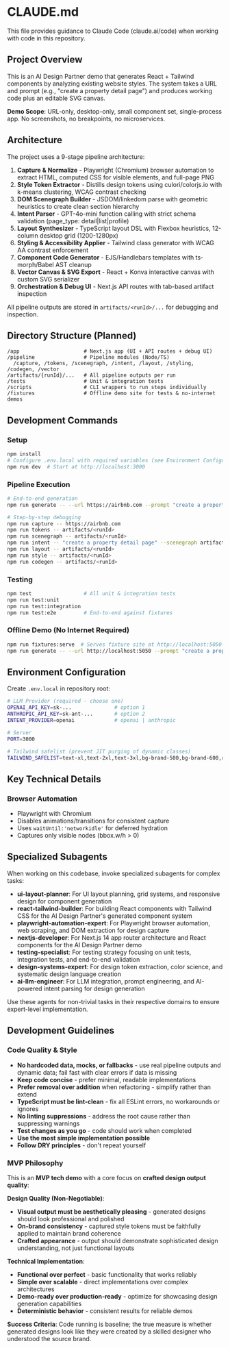 # CLAUDE.md

This file provides guidance to Claude Code (claude.ai/code) when working with code in this repository.

## Project Overview

This is an AI Design Partner demo that generates React + Tailwind components by analyzing existing website styles. The system takes a URL and prompt (e.g., "create a property detail page") and produces working code plus an editable SVG canvas.

**Demo Scope**: URL-only, desktop-only, small component set, single-process app. No screenshots, no breakpoints, no microservices.

## Architecture

The project uses a 9-stage pipeline architecture:

1. **Capture & Normalize** - Playwright (Chromium) browser automation to extract HTML, computed CSS for visible elements, and full-page PNG
2. **Style Token Extractor** - Distills design tokens using culori/colorjs.io with k-means clustering, WCAG contrast checking
3. **DOM Scenegraph Builder** - JSDOM/linkedom parse with geometric heuristics to create clean section hierarchy
4. **Intent Parser** - GPT-4o-mini function calling with strict schema validation (page_type: detail|list|profile)
5. **Layout Synthesizer** - TypeScript layout DSL with Flexbox heuristics, 12-column desktop grid (1200-1280px)
6. **Styling & Accessibility Applier** - Tailwind class generator with WCAG AA contrast enforcement
7. **Component Code Generator** - EJS/Handlebars templates with ts-morph/Babel AST cleanup
8. **Vector Canvas & SVG Export** - React + Konva interactive canvas with custom SVG serializer
9. **Orchestration & Debug UI** - Next.js API routes with tab-based artifact inspection

All pipeline outputs are stored in `artifacts/<runId>/...` for debugging and inspection.

## Directory Structure (Planned)

```
/app                     # Next.js app (UI + API routes + debug UI)
/pipeline                # Pipeline modules (Node/TS)
  /capture, /tokens, /scenegraph, /intent, /layout, /styling, /codegen, /vector
/artifacts/{runId}/...   # All pipeline outputs per run
/tests                   # Unit & integration tests
/scripts                 # CLI wrappers to run steps individually
/fixtures                # Offline demo site for tests & no-internet demos
```

## Development Commands

### Setup
```bash
npm install
# Configure .env.local with required variables (see Environment Configuration below)
npm run dev  # Start at http://localhost:3000
```

### Pipeline Execution
```bash
# End-to-end generation
npm run generate -- --url https://airbnb.com --prompt "create a property detail page"

# Step-by-step debugging
npm run capture -- https://airbnb.com
npm run tokens -- artifacts/<runId>
npm run scenegraph -- artifacts/<runId>
npm run intent -- "create a property detail page" --scenegraph artifacts/<runId>/scenegraph.json
npm run layout -- artifacts/<runId>
npm run style -- artifacts/<runId>
npm run codegen -- artifacts/<runId>
```

### Testing
```bash
npm test                 # All unit & integration tests
npm run test:unit
npm run test:integration
npm run test:e2e         # End-to-end against fixtures
```

### Offline Demo (No Internet Required)
```bash
npm run fixtures:serve  # Serves fixture site at http://localhost:5050
npm run generate -- --url http://localhost:5050 --prompt "create a property detail page"
```

## Environment Configuration

Create `.env.local` in repository root:

```bash
# LLM Provider (required - choose one)
OPENAI_API_KEY=sk-...              # option 1
ANTHROPIC_API_KEY=sk-ant-...       # option 2
INTENT_PROVIDER=openai             # openai | anthropic

# Server
PORT=3000

# Tailwind safelist (prevent JIT purging of dynamic classes)
TAILWIND_SAFELIST=text-xl,text-2xl,text-3xl,bg-brand-500,bg-brand-600,rounded-r0,shadow-s0,shadow-s1,shadow-s2
```

## Key Technical Details

### Browser Automation
- Playwright with Chromium
- Disables animations/transitions for consistent capture
- Uses `waitUntil:'networkidle'` for deferred hydration
- Captures only visible nodes (bbox.w/h > 0)

## Specialized Subagents

When working on this codebase, invoke specialized subagents for complex tasks:

- **ui-layout-planner**: For UI layout planning, grid systems, and responsive design for component generation
- **react-tailwind-builder**: For building React components with Tailwind CSS for the AI Design Partner's generated component system
- **playwright-automation-expert**: For Playwright browser automation, web scraping, and DOM extraction for design capture
- **nextjs-developer**: For Next.js 14 app router architecture and React components for the AI Design Partner demo
- **testing-specialist**: For testing strategy focusing on unit tests, integration tests, and end-to-end validation
- **design-systems-expert**: For design token extraction, color science, and systematic design language creation
- **ai-llm-engineer**: For LLM integration, prompt engineering, and AI-powered intent parsing for design generation

Use these agents for non-trivial tasks in their respective domains to ensure expert-level implementation.

## Development Guidelines

### Code Quality & Style
- **No hardcoded data, mocks, or fallbacks** - use real pipeline outputs and dynamic data; fail fast with clear errors if data is missing
- **Keep code concise** - prefer minimal, readable implementations
- **Prefer removal over addition** when refactoring - simplify rather than extend
- **TypeScript must be lint-clean** - fix all ESLint errors, no workarounds or ignores
- **No linting suppressions** - address the root cause rather than suppressing warnings
- **Test changes as you go** - code should work when completed
- **Use the most simple implementation possible**
- **Follow DRY principles** - don't repeat yourself

### MVP Philosophy
This is an **MVP tech demo** with a core focus on **crafted design output quality**:

**Design Quality (Non-Negotiable)**:
- **Visual output must be aesthetically pleasing** - generated designs should look professional and polished
- **On-brand consistency** - captured style tokens must be faithfully applied to maintain brand coherence
- **Crafted appearance** - output should demonstrate sophisticated design understanding, not just functional layouts

**Technical Implementation**:
- **Functional over perfect** - basic functionality that works reliably
- **Simple over scalable** - direct implementations over complex architectures
- **Demo-ready over production-ready** - optimize for showcasing design generation capabilities
- **Deterministic behavior** - consistent results for reliable demos

**Success Criteria**: Code running is baseline; the true measure is whether generated designs look like they were created by a skilled designer who understood the source brand.